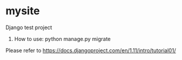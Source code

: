 # mysite
Django test project

1. How to use:
python manage.py migrate

Please refer to https://docs.djangoproject.com/en/1.11/intro/tutorial01/
